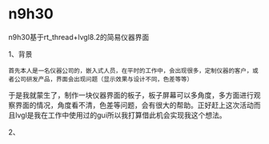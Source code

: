 # n9h30




n9h30基于rt_thread+lvgl8.2的简易仪器界面

1、背景

    首先本人是一名仪器公司的，嵌入式人员，在平时的工作中，会出现很多，定制仪器的客户，或者公司研发产品，界面会出现问题（显示效果与设计不同，色差等等）
于是我就蒙生了，制作一块仪器界面的板子，板子屏幕可以多角度，多方面进行观察界面的情况，角度看不清，色差等问题，会有很大的帮助。正好赶上这次活动而且lvgl是我在工作中使用过的gui所以我打算借此机会实现我这个想法。

2、
